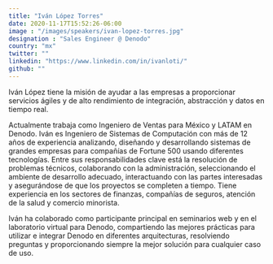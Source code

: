 ```yaml
---
title: "Iván López Torres"
date: 2020-11-17T15:52:26-06:00
image : "/images/speakers/ivan-lopez-torres.jpg"
designation : "Sales Engineer @ Denodo"
country: "mx"
twitter: ""
linkedin: "https://www.linkedin.com/in/ivanloti/"
github: ""
---
```


Iván López tiene la misión de ayudar a las empresas a proporcionar servicios ágiles y de alto rendimiento de integración, abstracción y datos en tiempo real.

Actualmente trabaja como Ingeniero de Ventas para México y LATAM en Denodo. Iván es Ingeniero de Sistemas de Computación con más de 12 años de experiencia analizando, diseñando y desarrollando sistemas de grandes empresas para compañías de Fortune 500 usando diferentes tecnologías. Entre sus responsabilidades clave está la resolución de problemas técnicos, colaborando con la administración, seleccionando el ambiente de desarrollo adecuado, interactuando con las partes interesadas y asegurándose de que los proyectos se completen a tiempo. Tiene experiencia en los sectores de finanzas, compañías de seguros, atención de la salud y comercio minorista.

Iván ha colaborado como participante principal en seminarios web y en el laboratorio virtual para Denodo, compartiendo las mejores prácticas para utilizar e integrar Denodo en diferentes arquitecturas, resolviendo preguntas y proporcionando siempre la mejor solución para cualquier caso de uso.
